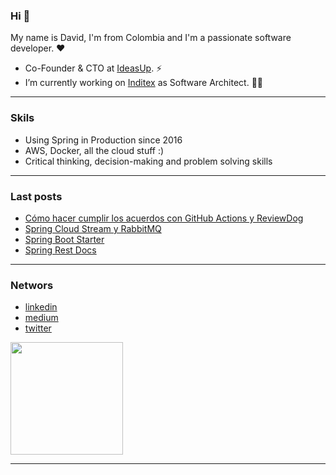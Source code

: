 ### Hi 👋

My name is David, I'm from Colombia and I'm a passionate software developer. ❤️


- Co-Founder & CTO at <a href="http://www.ideasup.co/" target="blank">IdeasUp</a>. ⚡
- I’m currently working on <a href="https://www.inditex.com/itxcomweb/es/home" target="blank">Inditex</a> as Software Architect. 👨‍💻

---

### Skils

- Using Spring in Production since 2016
- AWS, Docker, all the cloud stuff :)
- Critical thinking, decision-making and problem solving skills

---

### Last posts
<!-- MEDIUM-POSS-LIST:START-->
- [Cómo hacer cumplir los acuerdos con GitHub Actions y ReviewDog](https://medium.com/@leo.bernal1946/c%C3%B3mo-hacer-cumplir-los-acuerdos-con-github-actions-y-reviewdog-60ba7574dbf0?source=rss-5bd223858283------2)
- [Spring Cloud Stream y RabbitMQ](https://medium.com/@leo.bernal1946/spring-cloud-stream-y-rabbitmq-4c9bf282d240?source=rss-5bd223858283------2)
- [Spring Boot Starter](https://medium.com/@leo.bernal1946/spring-boot-starter-794ce43d055f?source=rss-5bd223858283------2)
- [Spring Rest Docs](https://medium.com/@leo.bernal1946/spring-rest-docs-a6c48b4a2f3e?source=rss-5bd223858283------2)
<!-- MEDIUM-POSS-LIST:END-->

---

### Networs

- <a href="david-leonardo-bernal-8968a060" target="blank">linkedin</a>
- <a href="https://medium.com/@leo.bernal1946" target="blank">medium</a>
- <a href="https://twitter.com/bernal1946" target="blank">twitter</a>

<div>
  <a href="https://github.com/dberna2">
  <img height="180em" src="https://github-readme-stats.vercel.app/api/top-langs/?username=dberna2&layout=compact&langs_count=7&theme=dracula"/>
</div>

---
